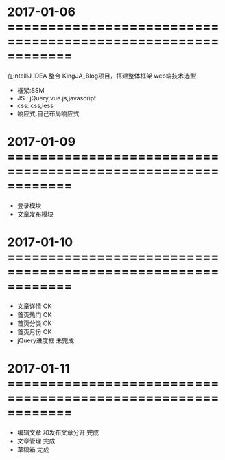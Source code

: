 # 2017-01-06 ============================================================
在IntelliJ IDEA 整合 KingJA_Blog项目，搭建整体框架
web端技术选型
* 框架:SSM
* JS : jQuery,vue.js,javascript
* css: css,less
* 响应式:自己布局响应式

# 2017-01-09 ============================================================
* 登录模块
* 文章发布模块

# 2017-01-10 ============================================================
* 文章详情 OK
* 首页热门 OK
* 首页分类 OK
* 首页月份 OK
* jQuery进度框 未完成

# 2017-01-11 ============================================================

* 编辑文章 和发布文章分开 完成
* 文章管理 完成
* 草稿箱 完成


